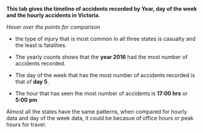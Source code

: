 **This tab gives the timeline of accidents recorded by Year, day of the week and the hourly accidents in Victoria.**

*Hover over the points for comparison*

- the type of injury that is most common in all three states is casualty and the least is fatalities. 

- The yearly counts shows that the **year 2016** had the most number of accidents recorded.

- The day of the week that has the most number of accidents recorded is that of **day 5**. 

- The hour that has seen the most number of accidents is **17:00 hrs**  or **5:00 pm**

Almost all the states have the same patterns, when compared for hourly data and day of the week data, it could be becasue of office hours or peak hours for travel.